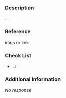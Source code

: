 ### Description

...

### Reference

imgs or link

### Check List

- [ ]

### Additional Information

_No response_
